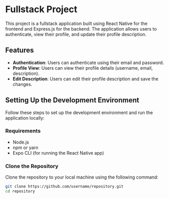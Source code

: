 # Fullstack Project

This project is a fullstack application built using React Native for the frontend and Express.js for the backend. The application allows users to authenticate, view their profile, and update their profile description.

## Features

- **Authentication**: Users can authenticate using their email and password.
- **Profile View**: Users can view their profile details (username, email, description).
- **Edit Description**: Users can edit their profile description and save the changes.

## Setting Up the Development Environment

Follow these steps to set up the development environment and run the application locally:

### Requirements

- Node.js
- npm or yarn
- Expo CLI (for running the React Native app)

### Clone the Repository

Clone the repository to your local machine using the following command:

```sh
git clone https://github.com/username/repository.git
cd repository
